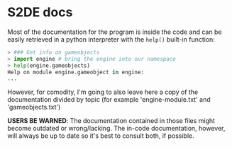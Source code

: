# S2DE docs
Most of the documentation for the program is inside the code and can be easily
retrieved in a python interpreter with the `help()` built-in function:
```python
> ### Get info on gameobjects
> import engine # bring the engine into our namespace
> help(engine.gameobjects)
Help on module engine.gameobject in engine:
...
```

However, for comodity, I'm going to also leave here a copy of the documentation
divided by topic (for example 'engine-module.txt' and 'gameobjects.txt')

**USERS BE WARNED**: The documentation contained in those files might become
outdated or wrong/lacking. The in-code documentation, however, will always be 
up to date so it's best to consult both, if possible.

